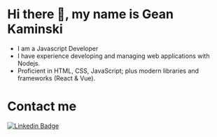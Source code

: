 # Hi there 👋, my name is Gean Kaminski

* I am a Javascript Developer
* I have experience developing and managing web applications with Nodejs. 
* Proficient in HTML, CSS, JavaScript; plus modern libraries and frameworks (React & Vue).

<!-- ![](https://visitor-badge.laobi.icu/badge?page_id=geankaminski.geankaminski) -->
<!-- ![GitHub stats](https://github-readme-stats.vercel.app/api?username=geankaminski&show_icons=true&theme=tokyonight) -->
<!-- ![Top Langs](https://github-readme-stats.vercel.app/api/top-langs/?username=geankaminski&theme=tokyonight) -->

# Contact me
[![Linkedin Badge](https://img.shields.io/badge/-LinkedIn-blue?style=flat-square&logo=Linkedin&logoColor=white&link=https://www.linkedin.com/in/gean-kaminski-2a9930b0)](https://www.linkedin.com/in/gean-kaminski-2a9930b0)



